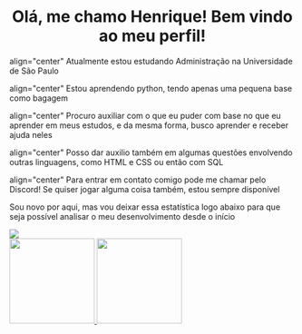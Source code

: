<h1 align="center"> Olá, me chamo Henrique! Bem vindo ao meu perfil! </h1>

<p> align="center" Atualmente estou estudando Administração na Universidade de São Paulo </p>
  <p> align="center" Estou aprendendo python, tendo apenas uma pequena base como bagagem </p>
    <p> align="center" Procuro auxiliar com o que eu puder com base no que eu aprender em meus estudos, e da mesma forma, busco aprender e receber ajuda neles </p>
      <p> align="center" Posso dar auxilio também em algumas questões envolvendo outras linguagens, como HTML e CSS ou então com SQL </p>
        <p> align="center" Para entrar em contato comigo pode me chamar pelo Discord! Se quiser jogar alguma coisa também, estou sempre disponível </p>

<p>Sou novo por aqui, mas vou deixar essa estatística logo abaixo para que seja possível analisar o meu desenvolvimento desde o início </p>

<a href="https://tenor.com/pt-BR/view/cat-grin-smile-smirk-awkward-gif-22382508">
<img src="cat-grin.gif">
</a>

<div>
<a href="https://github.com/Osodnil">
<img height="150em" src="https://github-readme-stats.vercel.app/api/top-langs/?username=Osodnil&layout=compact&langs_count=7&theme=dracula"/>
<img height="150em" src="https://github-readme-stats.vercel.app/api?username=Osodnil&show_icons=true&theme=dracula&include_all_commits=true&count_private=true"/>
</div>
